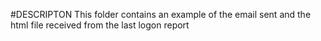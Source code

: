 #DESCRIPTON
This folder contains an example of the email sent and the html file received from the last logon report
